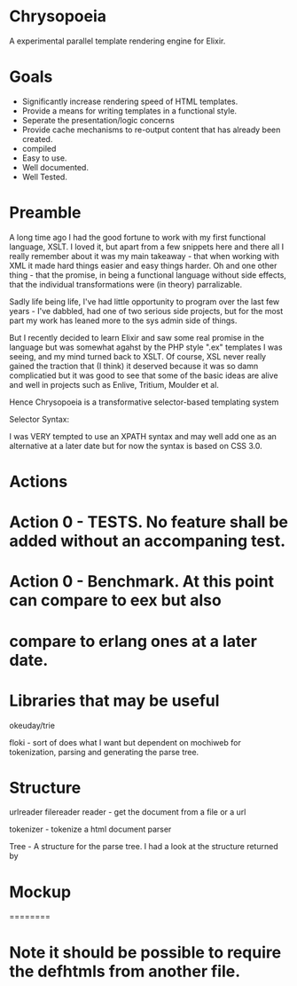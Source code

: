 Chrysopoeia
===========
A experimental parallel template rendering engine for Elixir.

Goals
===========
- Significantly increase rendering speed of HTML templates.
- Provide a means for writing templates in a functional style.
- Seperate the presentation/logic concerns
- Provide cache mechanisms to re-output content that has already been created.
- compiled
- Easy to use.
- Well documented.
- Well Tested.

Preamble
==========
A long time ago I had the good fortune to work with my first functional
language, XSLT. I loved it, but apart from a few snippets here and there all I
really remember about it was my main takeaway - that when working with XML it
made hard things easier and easy things harder.  Oh and one other thing - that
the promise, in being a functional language without side effects, that the
individual transformations were (in theory) parralizable.

Sadly life being life, I've had little opportunity to program over the last few
years - I've dabbled, had one of two serious side projects, but for the most
part my work has leaned more to the sys admin side of things.

But I recently decided to learn Elixir and saw some real promise in the
language but was somewhat agahst by the PHP style ".ex" templates I was seeing,
and my mind turned back to XSLT.  Of course, XSL never really gained the
traction that (I think) it deserved because it was so damn complicatied but it
was good to see that some of the basic ideas are alive and well in projects
such as Enlive, Tritium, Moulder et al.

Hence Chrysopoeia is a transformative selector-based templating system 

Selector Syntax:

I was VERY tempted to use an XPATH syntax and may well add one as an alternative
at a later date but for now the syntax is based on CSS 3.0.

Actions
=======
# Action 0 - TESTS. No feature shall be added without an accompaning test. 
             

# Action 0 - Benchmark. At this point can compare to eex but also
#            compare to erlang ones at a later date.

Libraries that may be useful 
============================
okeuday/trie

floki - sort of does what I want but dependent on mochiweb for tokenization,
parsing and generating the parse tree.

Structure
=========

urlreader
filereader
reader - get the document from a file or a url


tokenizer - tokenize a html document 
parser

Tree - A structure for the parse tree.
I had a look at the structure returned by 






# Mockup
========
# Note it should be possible to require the defhtmls from another file.



